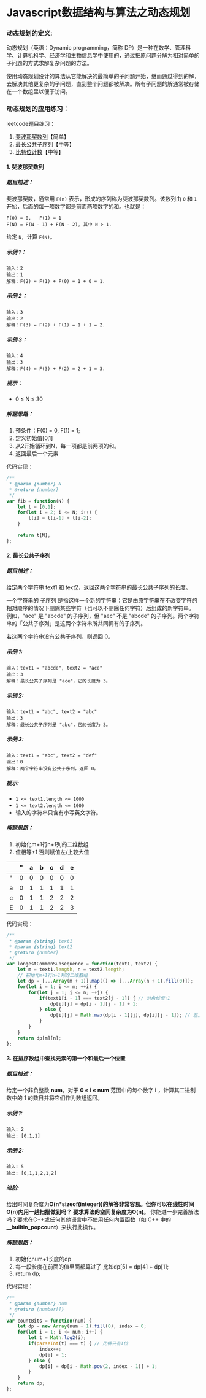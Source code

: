 # Javascript数据结构与算法之动态规划

### 动态规划的定义:
动态规划（英语：Dynamic programming，简称 DP）是一种在数学、管理科学、计算机科学、经济学和生物信息学中使用的，通过把原问题分解为相对简单的子问题的方式求解复杂问题的方法。

使用动态规划设计的算法从它能解决的最简单的子问题开始，继而通过得到的解，去解决其他更复杂的子问题，直到整个问题都被解决。所有子问题的解通常被存储在一个数组里以便于访问。

### 动态规划的应用练习：
leetcode题目练习：

1. [斐波那契数列](https://leetcode-cn.com/problems/fibonacci-number/)【简单】
2. [最长公共子序列](https://leetcode-cn.com/problems/longest-common-subsequence/)【中等】
3. [比特位计数](https://leetcode-cn.com/problems/counting-bits/)【中等】

#### 1. 斐波那契数列
##### 题目描述：
斐波那契数，通常用 `F(n)` 表示，形成的序列称为斐波那契数列。该数列由 `0` 和 `1` 开始，后面的每一项数字都是前面两项数字的和。也就是：
````
F(0) = 0,   F(1) = 1
F(N) = F(N - 1) + F(N - 2), 其中 N > 1.
````
给定 `N`，计算 `F(N)`。

##### 示例 1：
````
输入：2
输出：1
解释：F(2) = F(1) + F(0) = 1 + 0 = 1.
````
##### 示例 2：
````
输入：3
输出：2
解释：F(3) = F(2) + F(1) = 1 + 1 = 2.
````
##### 示例 3：
````
输入：4
输出：3
解释：F(4) = F(3) + F(2) = 2 + 1 = 3.
````

##### 提示：

* 0 ≤ N ≤ 30

##### 解题思路：
1. 预条件：F(0) = 0, F(1) = 1;
2. 定义初始值[0,1]
3. 从2开始循环到N，每一项都是前两项的和。
4. 返回最后一个元素

代码实现：
````js
/**
 * @param {number} N
 * @return {number}
 */
var fib = function(N) {
    let t = [0,1];
    for(let i = 2; i <= N; i++) {
        t[i] = t[i-1] + t[i-2];
    }
    
    return t[N];
};
````

#### 2. 最长公共子序列
##### 题目描述：
给定两个字符串 text1 和 text2，返回这两个字符串的最长公共子序列的长度。

一个字符串的 子序列 是指这样一个新的字符串：它是由原字符串在不改变字符的相对顺序的情况下删除某些字符（也可以不删除任何字符）后组成的新字符串。
例如，"ace" 是 "abcde" 的子序列，但 "aec" 不是 "abcde" 的子序列。两个字符串的「公共子序列」是这两个字符串所共同拥有的子序列。

若这两个字符串没有公共子序列，则返回 0。

##### 示例 1:
````
输入：text1 = "abcde", text2 = "ace" 
输出：3  
解释：最长公共子序列是 "ace"，它的长度为 3。
````
##### 示例 2:
````
输入：text1 = "abc", text2 = "abc"
输出：3
解释：最长公共子序列是 "abc"，它的长度为 3。
````
##### 示例 3:
````
输入：text1 = "abc", text2 = "def"
输出：0
解释：两个字符串没有公共子序列，返回 0。
````

##### 提示:

* `1 <= text1.length <= 1000`
* `1 <= text2.length <= 1000`
* 输入的字符串只含有小写英文字符。

##### 解题思路：
1. 初始化m+1行n+1列的二维数组
2. 值相等+1 否则赋值左/上较大值

|  | " | a | b | c | d | e |
| --- | --- | --- | --- | --- | --- | --- |
| " | 0 | 0 | 0 | 0 | 0 | 0 |
| a | 0 | 1 | 1 | 1 | 1 | 1 |
| c | 0 | 1 | 1 | 2 | 2 | 2 |
| E | 0 | 1 | 1 | 2 | 2 | 3 |

代码实现：
````js
/**
 * @param {string} text1
 * @param {string} text2
 * @return {number}
 */
var longestCommonSubsequence = function(text1, text2) {
    let m = text1.length, n = text2.length;
    // 初始化m+1行n+1列的二维数组
    let dp = [...Array(m + 1)].map(() => [...Array(n + 1).fill(0)]);
    for(let i = 1; i <= m; ++i) {
        for(let j = 1; j <= n; ++j) {
            if(text1[i - 1] === text2[j - 1]) { // 对角线值+1
                dp[i][j] = dp[i - 1][j - 1] + 1;
            } else {
                dp[i][j] = Math.max(dp[i - 1][j], dp[i][j - 1]); // 左上更大值
            }
        }
    }
    return dp[m][n];
};
````

#### 3. 在排序数组中查找元素的第一个和最后一个位置
##### 题目描述：

给定一个非负整数 **num**。对于 **0 ≤ i ≤ num** 范围中的每个数字 **i** ，计算其二进制数中的 1 的数目并将它们作为数组返回。

##### 示例 1:
````
输入: 2
输出: [0,1,1]
````
##### 示例 2:
````
输入: 5
输出: [0,1,1,2,1,2]
````
##### 进阶:
给出时间复杂度为**O(n*sizeof(integer))**的解答非常容易。但你可以在线性时间**O(n)**内用一趟扫描做到吗？
要求算法的空间复杂度为**O(n)**。
你能进一步完善解法吗？要求在C++或任何其他语言中不使用任何内置函数（如 C++ 中的 **__builtin_popcount**）来执行此操作。
##### 解题思路：
1. 初始化num+1长度的dp
2. 每一段长度在前面的值里面都算过了 比如dp[5] = dp[4] + dp[1];
3. return dp;

代码实现：
````js
/**
 * @param {number} num
 * @return {number[]}
 */
var countBits = function(num) {
    let dp = new Array(num + 1).fill(0), index = 0;
    for(let i = 1; i <= num; i++) {
        let t = Math.log2(i);
        if(parseInt(t) === t) { // 比特只有1位
            index++;
            dp[i] = 1;
        } else {
            dp[i] = dp[i - Math.pow(2, index - 1)] + 1;
        }
    }
    return dp;
};
````